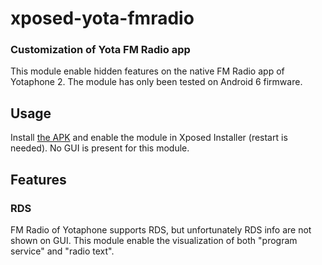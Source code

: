 # xposed-yota-fmradio
### Customization of Yota FM Radio app

This module enable hidden features on the native FM Radio app of Yotaphone 2.
The module has only been tested on Android 6 firmware.

## Usage
Install [the APK](../../releases/latest "download latest release") and enable the module in Xposed Installer (restart is needed).
No GUI is present for this module.

## Features
### RDS
FM Radio of Yotaphone supports RDS, but unfortunately RDS info are not shown on GUI. This module enable the visualization of both "program service" and "radio text".
